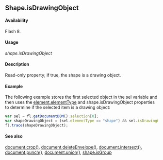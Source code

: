 ## Shape.isDrawingObject

#### Availability

Flash 8.

#### Usage

*shape.isDrawingObject*

#### Description

Read-only property; if true, the shape is a drawing object.

#### Example

The following example stores the first selected object in the sel variable and then uses the [element.elementType](../Element_object/element1.md) and
shape.isDrawingObject properties to determine if the selected item is a drawing object:

```javascript
var sel = fl.getDocumentDOM().selection[0];
var shapeDrawingObject = (sel.elementType == "shape") && sel.isDrawingObject; 
fl.trace(shapeDrawingObject);

```

#### See also

[document.crop()](../Document_object/docume37.md), [document.deleteEnvelope()](../Document_object/docume41.md), [document.intersect()](../Document_object/docume97.md), [document.punch()](../Document_object/docum230.md), [document.union()](../Document_object/docu6120.md), [shape.isGroup](../Shape_object/shape8.md)

